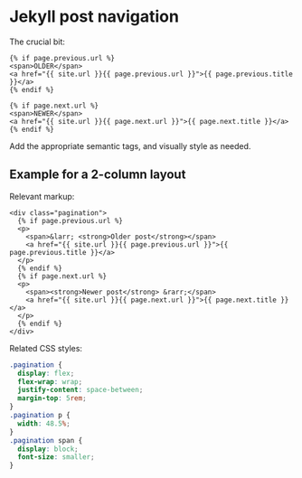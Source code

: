 # Jekyll post navigation

The crucial bit:

```
{% if page.previous.url %}
<span>OLDER</span>
<a href="{{ site.url }}{{ page.previous.url }}">{{ page.previous.title }}</a>
{% endif %}

{% if page.next.url %}
<span>NEWER</span>
<a href="{{ site.url }}{{ page.next.url }}">{{ page.next.title }}</a>
{% endif %}
```

Add the appropriate semantic tags, and visually style as needed.

## Example for a 2-column layout

Relevant markup:

```
<div class="pagination">
  {% if page.previous.url %}
  <p>
    <span>&larr; <strong>Older post</strong></span>
    <a href="{{ site.url }}{{ page.previous.url }}">{{ page.previous.title }}</a>    
  </p>
  {% endif %}
  {% if page.next.url %}
  <p>
    <span><strong>Newer post</strong> &rarr;</span>
    <a href="{{ site.url }}{{ page.next.url }}">{{ page.next.title }}</a>    
  </p>
  {% endif %}
</div>
```

Related CSS styles:

```css
.pagination {
  display: flex;
  flex-wrap: wrap;
  justify-content: space-between;
  margin-top: 5rem;
}
.pagination p {
  width: 48.5%;
}
.pagination span {
  display: block;
  font-size: smaller;
}
```